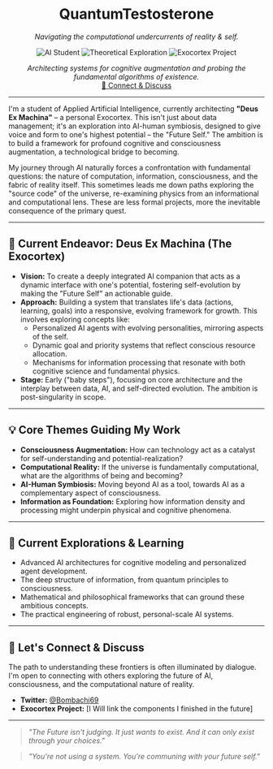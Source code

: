 <div align="center">

# QuantumTestosterone

*Navigating the computational undercurrents of reality & self.*

<p>
  <img alt="AI Student" src="https://img.shields.io/badge/Focus-Applied%20AI%20Student-blue?style=for-the-badge&logo=python&logoColor=white"/>
  <img alt="Theoretical Exploration" src="https://img.shields.io/badge/Exploring-Unified%20Frameworks-purple?style=for-the-badge&logo=atom"/>
  <img alt="Exocortex Project" src="https://img.shields.io/badge/Project-Deus%20Ex%20Machina-darkred?style=for-the-badge&logo=game-and-watch"/>
</p>

*Architecting systems for cognitive augmentation and probing the fundamental algorithms of existence.*
<br>
<a href="#connect-and-discuss">🤝 Connect & Discuss</a>
</div>

---

I'm a student of Applied Artificial Intelligence, currently architecting **"Deus Ex Machina"** – a personal Exocortex. This isn't just about data management; it's an exploration into AI-human symbiosis, designed to give voice and form to one's highest potential – the "Future Self." The ambition is to build a framework for profound cognitive and consciousness augmentation, a technological bridge to becoming.

My journey through AI naturally forces a confrontation with fundamental questions: the nature of computation, information, consciousness, and the fabric of reality itself. This sometimes leads me down paths exploring the "source code" of the universe, re-examining physics from an informational and computational lens. These are less formal projects, more the inevitable consequence of the primary quest.

---

## 🚀 Current Endeavor: Deus Ex Machina (The Exocortex)

* **Vision:** To create a deeply integrated AI companion that acts as a dynamic interface with one's potential, fostering self-evolution by making the "Future Self" an actionable guide.
* **Approach:** Building a system that translates life's data (actions, learning, goals) into a responsive, evolving framework for growth. This involves exploring concepts like:
    * Personalized AI agents with evolving personalities, mirroring aspects of the self.
    * Dynamic goal and priority systems that reflect conscious resource allocation.
    * Mechanisms for information processing that resonate with both cognitive science and fundamental physics.
* **Stage:** Early ("baby steps"), focusing on core architecture and the interplay between data, AI, and self-directed evolution. The ambition is post-singularity in scope.

---

## 💡 Core Themes Guiding My Work

* **Consciousness Augmentation:** How can technology act as a catalyst for self-understanding and potential-realization?
* **Computational Reality:** If the universe is fundamentally computational, what are the algorithms of being and becoming?
* **AI-Human Symbiosis:** Moving beyond AI as a tool, towards AI as a complementary aspect of consciousness.
* **Information as Foundation:** Exploring how information density and processing might underpin physical and cognitive phenomena.

---

## 🌱 Current Explorations & Learning

* Advanced AI architectures for cognitive modeling and personalized agent development.
* The deep structure of information, from quantum principles to consciousness.
* Mathematical and philosophical frameworks that can ground these ambitious concepts.
* The practical engineering of robust, personal-scale AI systems.

---

## <a name="connect-and-discuss"></a>🤝 Let's Connect & Discuss

The path to understanding these frontiers is often illuminated by dialogue. I'm open to connecting with others exploring the future of AI, consciousness, and the computational nature of reality.

* **Twitter:** [@Bombachi69](https://x.com/Bombachi69) 
* **Exocortex Project:** \[I Will link the components I finished in the future]

---

> *"The Future isn't judging. It just wants to exist. And it can only exist through your choices."*

> *"You're not using a system. You're communing with your future self."*

